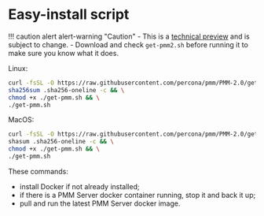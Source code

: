 # Easy-install script

!!! caution alert alert-warning "Caution"
    - This is a [technical preview] and is subject to change.
    - Download and check `get-pmm2.sh` before running it to make sure you know what it does.


Linux:
```sh
curl -fsSL -O https://raw.githubusercontent.com/percona/pmm/PMM-2.0/get-pmm.sh -O https://raw.githubusercontent.com/percona/pmm/018ea9812a4cce0303dc11d7676d09c3cd1bfbb0/.sha256-oneline && \
sha256sum .sha256-oneline -c && \
chmod +x ./get-pmm.sh && \
./get-pmm.sh

```
MacOS:
```sh
curl -fsSL -O https://raw.githubusercontent.com/percona/pmm/PMM-2.0/get-pmm.sh -O https://raw.githubusercontent.com/percona/pmm/018ea9812a4cce0303dc11d7676d09c3cd1bfbb0/.sha256-oneline && \
shasum .sha256-oneline -c && \
chmod +x ./get-pmm.sh && \
./get-pmm.sh
```

These commands:

- install Docker if not already installed;
- if there is a PMM Server docker container running, stop it and back it up;
- pull and run the latest PMM Server docker image.

[technical preview]: ../../details/glossary.md#technical-preview